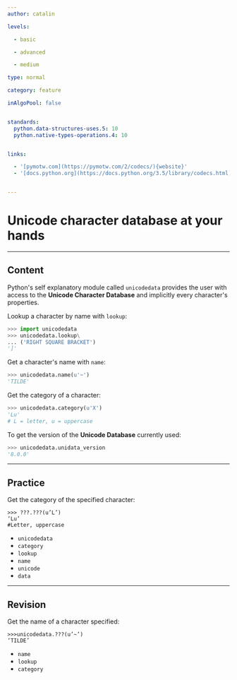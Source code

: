 ```yaml
---
author: catalin

levels:

  - basic

  - advanced

  - medium

type: normal

category: feature

inAlgoPool: false


standards:
  python.data-structures-uses.5: 10
  python.native-types-operations.4: 10


links:

  - '[pymotw.com](https://pymotw.com/2/codecs/){website}'
  - '[docs.python.org](https://docs.python.org/3.5/library/codecs.html){website}'


---
```


# Unicode character database at your hands

---
## Content

Python's self explanatory module called `unicodedata` provides the user with access to the **Unicode Character Database** and implicitly every character's properties.

Lookup a character by name with `lookup`:
```python
>>> import unicodedata
>>> unicodedata.lookup\
... ('RIGHT SQUARE BRACKET')
']'

```

Get a character's name with `name`:
```python
>>> unicodedata.name(u'~')
'TILDE'
```

Get the category of a character:
```python
>>> unicodedata.category(u'X')
'Lu'
# L = letter, u = uppercase
```
To get the version of the **Unicode Database** currently used:
```python
>>> unicodedata.unidata_version
'8.0.0'
```

---
## Practice

Get the category of the specified character:
```
>>> ???.???(u’L’)
‘Lu’
#Letter, uppercase
```


* `unicodedata`
* `category`
* `lookup`
* `name`
* `unicode`
* `data`

---
## Revision

Get the name of a character specified:
```
>>>unicodedata.???(u’~’)
‘TILDE’
```


* `name`
* `lookup`
* `category`
